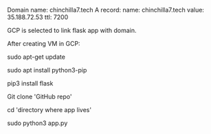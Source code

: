 Domain name: chinchilla7.tech
A record: 
name: chinchilla7.tech
value: 35.188.72.53
ttl: 7200

GCP is selected to link flask app with domain.

After creating VM in GCP:

sudo apt-get update

sudo apt install python3-pip

pip3 install flask

Git clone 'GitHub repo'

cd 'directory where app lives'

sudo python3 app.py 
